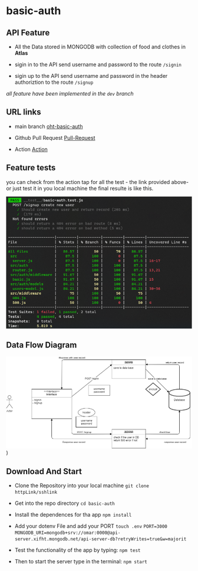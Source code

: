 # basic-auth

## API Feature

- All the Data stored in MONGODB with collection of food and clothes in **Atlas**

- sigin in to the API send username and password to the route `/signin`

- sigin up to the API send username and password in the header authoriztion to the route `/signup`

_all feature have been implemented in the `dev` branch_

## URL links

- main branch
  [oht-basic-auth](https://oht-basic-auth.herokuapp.com/)

- Github Pull Request
  [Pull-Request](https://github.com/Omar-Tarawneh/basic-auth/pull/1)

- Action
  [Action](https://github.com/Omar-Tarawneh/basic-auth/actions)

## Feature tests

you can check from the action tap for all the test - the link provided above- or just test it in you local machine the final resulte is like this.

![data-flow-diagram](img/test-lab06.png)

## Data Flow Diagram

![data-flow-diagram](img/Lab06.png))

## Download And Start

- Clone the Repository into your local machine
  `git clone httpLink/sshlink`

- Get into the repo directory
  `cd basic-auth`

- Install the dependences for tha app
  `npm install`

- Add your dotenv File and add your PORT
  `touch .env`
  `PORT=3000`
  `MONGODB_URI=mongodb+srv://omar:0000@api-server.xifht.mongodb.net/api-server-db?retryWrites=true&w=majorit`

- Test the functionality of the app by typing:
  `npm test`

- Then to start the server type in the terminal:
  `npm start`

